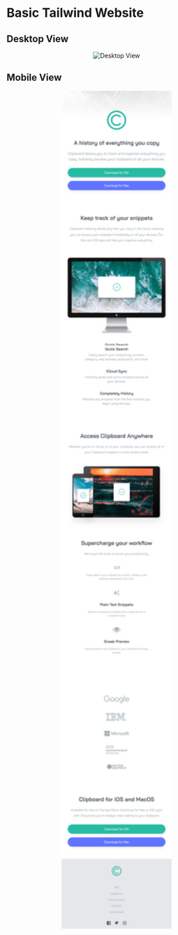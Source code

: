 # Basic Tailwind Website

## Desktop View
<p align="center">
  <img src="images/basic_website_starter.png" alt="Desktop View" width="60%">
</p>

## Mobile View
<p align="center">
  <img src="images/basic_mobile_starter.png" alt="Mobile View" width="50%">
  </p>
